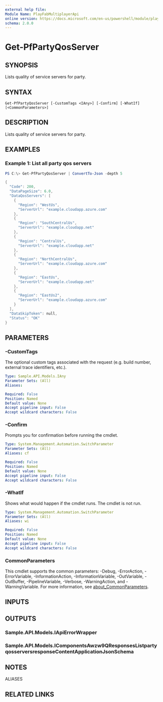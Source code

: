 ```yaml
---
external help file:
Module Name: PlayFabMultiplayerApi
online version: https://docs.microsoft.com/en-us/powershell/module/playfabmultiplayerapi/get-pfpartyqosserver
schema: 2.0.0
---
```


# Get-PfPartyQosServer

## SYNOPSIS
Lists quality of service servers for party.

## SYNTAX

```
Get-PfPartyQosServer [-CustomTags <IAny>] [-Confirm] [-WhatIf] [<CommonParameters>]
```

## DESCRIPTION
Lists quality of service servers for party.

## EXAMPLES

### Example 1: List all party qos servers
```powershell
PS C:\> Get-PfPartyQosServer | ConvertTo-Json -depth 5

{
  "Code": 200,
  "DataPageSize": 6.0,
  "DataQosServers": [
    {
      "Region": "WestUs",
      "ServerUrl": "example.cloudapp.azure.com"
    },
    {
      "Region": "SouthCentralUs",
      "ServerUrl": "example.cloudapp.net"
    },
    {
      "Region": "CentralUs",
      "ServerUrl": "example.cloudapp.net"
    },
    {
      "Region": "NorthCentralUs",
      "ServerUrl": "example.cloudapp.azure.com"
    },
    {
      "Region": "EastUs",
      "ServerUrl": "example.cloudapp.net"
    },
    {
      "Region": "EastUs2",
      "ServerUrl": "example.cloudapp.azure.com"
    }
  ],
  "DataSkipToken": null,
  "Status": "OK"
}
```



## PARAMETERS

### -CustomTags
The optional custom tags associated with the request (e.g.
build number, external trace identifiers, etc.).

```yaml
Type: Sample.API.Models.IAny
Parameter Sets: (All)
Aliases:

Required: False
Position: Named
Default value: None
Accept pipeline input: False
Accept wildcard characters: False
```

### -Confirm
Prompts you for confirmation before running the cmdlet.

```yaml
Type: System.Management.Automation.SwitchParameter
Parameter Sets: (All)
Aliases: cf

Required: False
Position: Named
Default value: None
Accept pipeline input: False
Accept wildcard characters: False
```

### -WhatIf
Shows what would happen if the cmdlet runs.
The cmdlet is not run.

```yaml
Type: System.Management.Automation.SwitchParameter
Parameter Sets: (All)
Aliases: wi

Required: False
Position: Named
Default value: None
Accept pipeline input: False
Accept wildcard characters: False
```

### CommonParameters
This cmdlet supports the common parameters: -Debug, -ErrorAction, -ErrorVariable, -InformationAction, -InformationVariable, -OutVariable, -OutBuffer, -PipelineVariable, -Verbose, -WarningAction, and -WarningVariable. For more information, see [about_CommonParameters](http://go.microsoft.com/fwlink/?LinkID=113216).

## INPUTS

## OUTPUTS

### Sample.API.Models.IApiErrorWrapper

### Sample.API.Models.IComponentsAwzw9QResponsesListpartyqosserversresponseContentApplicationJsonSchema

## NOTES

ALIASES

## RELATED LINKS

